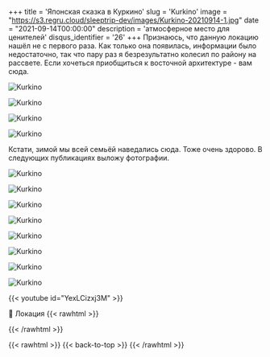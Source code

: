 +++
title = 'Японская сказка в Куркино'
slug = 'Kurkino'
image = "https://s3.regru.cloud/sleeptrip-dev/images/Kurkino-20210914-1.jpg"
date = "2021-09-14T00:00:00"
description = 'атмосферное место для ценителей'
disqus_identifier = '26'
+++
Признаюсь, что данную локацию нашёл не с первого раза. Как только она появилась, информации было недостаточно, так что пару раз я безрезультатно колесил по району на рассвете.
Если хочеться приобщиться к восточной архитектуре - вам сюда.

![Kurkino](https://s3.regru.cloud/sleeptrip-dev/images/Kurkino-20210914-2.jpg)

![Kurkino](https://s3.regru.cloud/sleeptrip-dev/images/Kurkino-20210914-3.jpg)

![Kurkino](https://s3.regru.cloud/sleeptrip-dev/images/Kurkino-20210914-4.jpg)

![Kurkino](https://s3.regru.cloud/sleeptrip-dev/images/Kurkino-20210914-5.jpg)

Кстати, зимой мы всей семьёй наведались сюда. Тоже очень здорово. В следующих публикациях выложу фотографии.

![Kurkino](https://s3.regru.cloud/sleeptrip-dev/images/Kurkino-20210914-6.jpg)

![Kurkino](https://s3.regru.cloud/sleeptrip-dev/images/Kurkino-20210914-7.jpg)

![Kurkino](https://s3.regru.cloud/sleeptrip-dev/images/Kurkino-20210914-8.jpg)

![Kurkino](https://s3.regru.cloud/sleeptrip-dev/images/Kurkino-20210914-9.jpg)

![Kurkino](https://s3.regru.cloud/sleeptrip-dev/images/Kurkino-20210914-10.jpg)

![Kurkino](https://s3.regru.cloud/sleeptrip-dev/images/Kurkino-20210914-11.jpg)

![Kurkino](https://s3.regru.cloud/sleeptrip-dev/images/Kurkino-20210914-12.jpg)

![Kurkino](https://s3.regru.cloud/sleeptrip-dev/images/Kurkino-20210914-13.jpg)


{{< youtube id="YexLCizxj3M" >}}

📍 Локация
{{< rawhtml >}}
<div class="yandex-map-container">
<script type="text/javascript" charset="utf-8" async src="https://api-maps.yandex.ru/services/constructor/1.0/js/?um=constructor%3Ab29dcb530f04fe8201356974bcd691b7a94075e8b1afca0db8d6a947257abb80&amp;width=800&amp;height=400&amp;lang=ru_RU&amp;scroll=true"></script>
</div>
{{< /rawhtml >}}

{{< rawhtml >}}
{{< back-to-top >}}
{{< /rawhtml >}}
